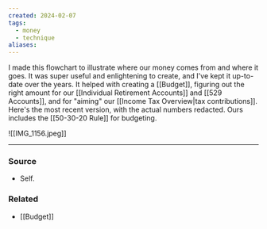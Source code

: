 ```yaml
---
created: 2024-02-07
tags:
  - money
  - technique
aliases:
---
```

I made this flowchart to illustrate where our money comes from and where it goes. It was super useful and enlightening to create, and I've kept it up-to-date over the years. It helped with creating a [[Budget]], figuring out the right amount for our [[Individual Retirement Accounts]] and [[529 Accounts]], and for "aiming" our [[Income Tax Overview|tax contributions]]. Here's the most recent version, with the actual numbers redacted. Ours includes the [[50-30-20 Rule]] for budgeting.

![[IMG_1156.jpeg]]

---
### Source
- Self.

### Related
- [[Budget]]